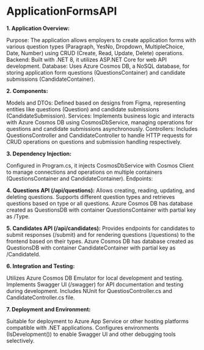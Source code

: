 # ApplicationFormsAPI
**1. Application Overview:**

Purpose: The application allows employers to create application forms with various question types (Paragraph, YesNo, Dropdown, MultipleChoice, Date, Number) using CRUD (Create, Read, Update, Delete) operations.
Backend: Built with .NET 8, it utilizes ASP.NET Core for web API development.
Database: Uses Azure Cosmos DB, a NoSQL database, for storing application form questions (QuestionsContainer) and candidate submissions (CandidateContainer).

**2. Components:**

Models and DTOs: Defined based on designs from Figma, representing entities like questions (Question) and candidate submissions (CandidateSubmission).
Services: Implements business logic and interacts with Azure Cosmos DB using CosmosDbService, managing operations for questions and candidate submissions asynchronously.
Controllers: Includes QuestionsController and CandidateController to handle HTTP requests for CRUD operations on questions and submission handling respectively.

**3. Dependency Injection:**

Configured in Program.cs, it injects CosmosDbService with Cosmos Client to manage connections and operations on multiple containers (QuestionsContainer and CandidateContainer).
Endpoints:

**4. Questions API (/api/questions):**
Allows creating, reading, updating, and deleting questions. Supports different question types and retrieves questions based on type or all questions. Azure Cosmos DB has database created as QuestionsDB with container QuestionsContainer with partial key as /Type.

**5. Candidates API (/api/candidates):** 
Provides endpoints for candidates to submit responses (/submit) and for rendering questions (/questions) to the frontend based on their types. Azure Cosmos DB has database created as QuestionsDB with container CandidateContainer with partial key as /CandidateId.

**6. Integration and Testing:**

Utilizes Azure Cosmos DB Emulator for local development and testing.
Implements Swagger UI (/swagger) for API documentation and testing during development.
Includes NUnit for QuestiosController.cs and CandidateController.cs file.

**7. Deployment and Environment:**

Suitable for deployment to Azure App Service or other hosting platforms compatible with .NET applications.
Configures environments (IsDevelopment()) to enable Swagger UI and other debugging tools selectively.
